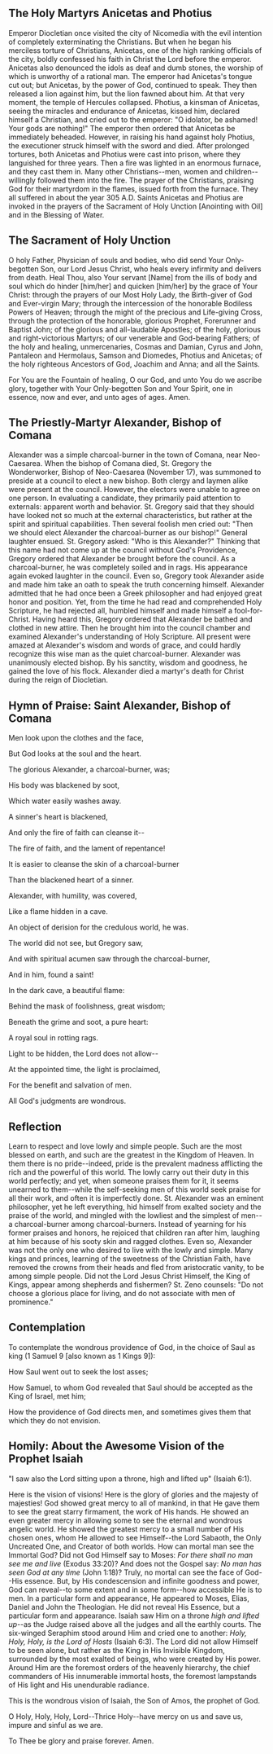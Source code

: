 ## The Holy Martyrs Anicetas and Photius

Emperor Diocletian once visited the city of Nicomedia with the evil intention of completely exterminating the Christians. But when he began his merciless torture of Christians, Anicetas, one of the high ranking officials of the city, boldly confessed his faith in Christ the Lord before the emperor. Anicetas also denounced the idols as deaf and dumb stones, the worship of which is unworthy of a rational man. The emperor had Anicetas's tongue cut out; but Anicetas, by the power of God, continued to speak. They then released a lion against him, but the lion fawned about him. At that very moment, the temple of Hercules collapsed. Photius, a kinsman of Anicetas, seeing the miracles and endurance of Anicetas, kissed him, declared himself a Christian, and cried out to the emperor: "O idolator, be ashamed! Your gods are nothing!" The emperor then ordered that Anicetas be immediately beheaded. However, in raising his hand against holy Photius, the executioner struck himself with the sword and died. After prolonged tortures, both Anicetas and Photius were cast into prison, where they languished for three years. Then a fire was lighted in an enormous furnace, and they cast them in. Many other Christians--men, women and children--willingly followed them into the fire. The prayer of the Christians, praising God for their martyrdom in the flames, issued forth from the furnace. They all suffered in about the year 305 A.D. Saints Anicetas and Photius are invoked in the prayers of the Sacrament of Holy Unction [Anointing with Oil] and in the Blessing of Water.

## The Sacrament of Holy Unction

O holy Father, Physician of souls and bodies, who did send Your Only-begotten Son, our Lord Jesus Christ, who heals every infirmity and delivers from death. Heal Thou, also Your servant [Name] from the ills of body and soul which do hinder [him/her] and quicken [him/her] by the grace of Your Christ: through the prayers of our Most Holy Lady, the Birth-giver of God and Ever-virgin Mary; through the intercession of the honorable Bodiless Powers of Heaven; through the might of the precious and Life-giving Cross, through the protection of the honorable, glorious Prophet, Forerunner and Baptist John; of the glorious and all-laudable Apostles; of the holy, glorious and right-victorious Martyrs; of our venerable and God-bearing Fathers; of the holy and healing, unmercenaries, Cosmas and Damian, Cyrus and John, Pantaleon and Hermolaus, Samson and Diomedes, Photius and Anicetas; of the holy righteous Ancestors of God, Joachim and Anna; and all the Saints.

For You are the Fountain of healing, O our God, and unto You do we ascribe glory, together with Your Only-begotten Son and Your Spirit, one in essence, now and ever, and unto ages of ages. Amen.

## The Priestly-Martyr Alexander, Bishop of Comana

Alexander was a simple charcoal-burner in the town of Comana, near Neo-Caesarea. When the bishop of Comana died, St. Gregory the Wonderworker, Bishop of Neo-Caesarea (November 17), was summoned to preside at a council to elect a new bishop. Both clergy and laymen alike were present at the council. However, the electors were unable to agree on one person. In evaluating a candidate, they primarily paid attention to externals: apparent worth and behavior. St. Gregory said that they should have looked not so much at the external characteristics, but rather at the spirit and spiritual capabilities. Then several foolish men cried out: "Then we should elect Alexander the charcoal-burner as our bishop!" General laughter ensued. St. Gregory asked: "Who is this Alexander?" Thinking that this name had not come up at the council without God's Providence, Gregory ordered that Alexander be brought before the council. As a charcoal-burner, he was completely soiled and in rags. His appearance again evoked laughter in the council. Even so, Gregory took Alexander aside and made him take an oath to speak the truth concerning himself. Alexander admitted that he had once been a Greek philosopher and had enjoyed great honor and position. Yet, from the time he had read and comprehended Holy Scripture, he had rejected all, humbled himself and made himself a fool-for-Christ. Having heard this, Gregory ordered that Alexander be bathed and clothed in new attire. Then he brought him into the council chamber and examined Alexander's understanding of Holy Scripture. All present were amazed at Alexander's wisdom and words of grace, and could hardly recognize this wise man as the quiet charcoal-burner. Alexander was unanimously elected bishop. By his sanctity, wisdom and goodness, he gained the love of his flock. Alexander died a martyr's death for Christ during the reign of Diocletian.

## Hymn of Praise: Saint Alexander, Bishop of Comana

Men look upon the clothes and the face,

But God looks at the soul and the heart.

The glorious Alexander, a charcoal-burner, was;

His body was blackened by soot,

Which water easily washes away.

A sinner's heart is blackened,

And only the fire of faith can cleanse it--

The fire of faith, and the lament of repentance!

It is easier to cleanse the skin of a charcoal-burner

Than the blackened heart of a sinner.

Alexander, with humility, was covered,

Like a flame hidden in a cave.

An object of derision for the credulous world, he was.

The world did not see, but Gregory saw,

And with spiritual acumen saw through the charcoal-burner,

And in him, found a saint!

In the dark cave, a beautiful flame:

Behind the mask of foolishness, great wisdom;

Beneath the grime and soot, a pure heart:

A royal soul in rotting rags.

Light to be hidden, the Lord does not allow--

At the appointed time, the light is proclaimed,

For the benefit and salvation of men.

All God's judgments are wondrous.

## Reflection

Learn to respect and love lowly and simple people. Such are the most blessed on earth, and such are the greatest in the Kingdom of Heaven. In them there is no pride--indeed, pride is the prevalent madness afflicting the rich and the powerful of this world. The lowly carry out their duty in this world perfectly; and yet, when someone praises them for it, it seems unearned to them--while the self-seeking men of this world seek praise for all their work, and often it is imperfectly done. St. Alexander was an eminent philosopher, yet he left everything, hid himself from exalted society and the praise of the world, and mingled with the lowliest and the simplest of men--a charcoal-burner among charcoal-burners. Instead of yearning for his former praises and honors, he rejoiced that children ran after him, laughing at him because of his sooty skin and ragged clothes. Even so, Alexander was not the only one who desired to live with the lowly and simple. Many kings and princes, learning of the sweetness of the Christian Faith, have removed the crowns from their heads and fled from aristocratic vanity, to be among simple people. Did not the Lord Jesus Christ Himself, the King of Kings, appear among shepherds and fishermen? St. Zeno counsels: "Do not choose a glorious place for living, and do not associate with men of prominence."

## Contemplation

To contemplate the wondrous providence of God, in the choice of Saul as king (1 Samuel 9 [also known as 1 Kings 9]):

How Saul went out to seek the lost asses;

How Samuel, to whom God revealed that Saul should be accepted as the King of Israel, met him;

How the providence of God directs men, and sometimes gives them that which they do not envision.

## Homily: About the Awesome Vision of the Prophet Isaiah

"I saw also the Lord sitting upon a throne, high and lifted up" (Isaiah 6:1).

Here is the vision of visions! Here is the glory of glories and the majesty of majesties! God showed great mercy to all of mankind, in that He gave them to see the great starry firmament, the work of His hands. He showed an even greater mercy in allowing some to see the eternal and wondrous angelic world. He showed the greatest mercy to a small number of His chosen ones, whom He allowed to see Himself--the Lord Sabaoth, the Only Uncreated One, and Creator of both worlds. How can mortal man see the Immortal God? Did not God Himself say to Moses: *For there shall no man see me and live* (Exodus 33:20)? And does not the Gospel say: *No man has seen God at any time* (John 1:18)? Truly, no mortal can see the face of God--His essence. But, by His condescension and infinite goodness and power, God can reveal--to some extent and in some form--how accessible He is to men. In a particular form and appearance, He appeared to Moses, Elias, Daniel and John the Theologian. He did not reveal His Essence, but a particular form and appearance. Isaiah saw Him on a throne *high and lifted up*--as the Judge raised above all the judges and all the earthly courts. The six-winged Seraphim stood around Him and cried one to another: *Holy, Holy, Holy, is the Lord of Hosts* (Isaiah 6:3). The Lord did not allow Himself to be seen alone, but rather as the King in His Invisible Kingdom, surrounded by the most exalted of beings, who were created by His power. Around Him are the foremost orders of the heavenly hierarchy, the chief commanders of His innumerable immortal hosts, the foremost lampstands of His light and His unendurable radiance.

This is the wondrous vision of Isaiah, the Son of Amos, the prophet of God.

O Holy, Holy, Holy, Lord--Thrice Holy--have mercy on us and save us, impure and sinful as we are.

To Thee be glory and praise forever. Amen.
